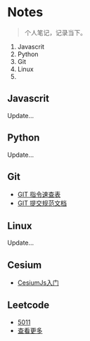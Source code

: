 # Notes
> 个人笔记，记录当下。
1. Javascrit
2. Python
3. Git
4. Linux
5. 

## Javascrit

Update...

## Python

Update...

## Git

-  [GIT 指令速查表](https://github.com/shamopoo/Notes/tree/master/git/git-docs.md)
-  [GIT 提交规范文档](https://github.com/shamopoo/Notes/tree/master/git/git-emoji.md)

## Linux

Update...

## Cesium

-  [CesiumJs入门](https://github.com/shamopoo/Notes/blob/master/cesium/cesium.md)

## Leetcode

- [5011](https://github.com/shamopoo/Notes/blob/master/leetcode/5011.md)
- [查看更多](https://github.com/shamopoo/Notes/blob/master/leetcode)